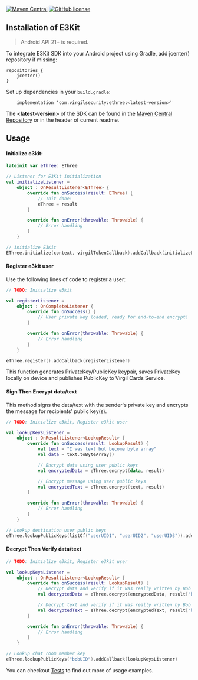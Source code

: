 [![Maven Central](https://maven-badges.herokuapp.com/maven-central/com.virgilsecurity/ethree-kotlin/badge.svg)](https://maven-badges.herokuapp.com/maven-central/com.virgilsecurity/ethree-kotlin)
[![GitHub license](https://img.shields.io/badge/license-BSD%203--Clause-blue.svg)](https://github.com/VirgilSecurity/virgil/blob/master/LICENSE)

## Installation of E3Kit

> Android API 21+ is required.

To integrate E3Kit SDK into your Android project using Gradle, add jcenter() repository if missing:

```
repositories {
    jcenter()
}
```

Set up dependencies in your `build.gradle`:

```
    implementation 'com.virgilsecurity:ethree:<latest-version>'
```

The **\<latest-version>** of the SDK can be found in the [Maven Central Repository](https://mvnrepository.com/artifact/com.virgilsecurity/ethree-kotlin)  or in the header of current readme.

## Usage

#### Initialize e3kit:

```kotlin
lateinit var eThree: EThree

// Listener for E3Kit initialization
val initializeListener =
    object : OnResultListener<EThree> {
        override fun onSuccess(result: EThree) {
            // Init done!
            eThree = result
        }

        override fun onError(throwable: Throwable) {
            // Error handling
        }
    }

// initialize E3Kit
EThree.initialize(context, virgilTokenCallback).addCallback(initializeListener)
```

#### Register e3kit user
Use the following lines of code to register a user:
```kotlin
// TODO: Initialize e3kit

val registerListener =
    object : OnCompleteListener {
        override fun onSuccess() {
            // User private key loaded, ready for end-to-end encrypt!
        }

        override fun onError(throwable: Throwable) {
            // Error handling
        }
    }

eThree.register().addCallback(registerListener)
```
This function generates PrivateKey/PublicKey keypair, saves PrivateKey locally on device and publishes PublicKey to Virgil Cards Service.

#### Sign Then Encrypt data/text

This method signs the data/text with the sender's private key and encrypts the message for recipients' public key(s).

```kotlin
// TODO: Initialize e3kit, Register e3kit user          

val lookupKeysListener =
    object : OnResultListener<LookupResult> {
        override fun onSuccess(result: LookupResult) {
            val text = "I was text but become byte array"
            val data = text.toByteArray()

            // Encrypt data using user public keys
            val encryptedData = eThree.encrypt(data, result)

            // Encrypt message using user public keys
            val encryptedText = eThree.encrypt(text, result)
        }

        override fun onError(throwable: Throwable) {
            // Error handling
        }
    }

// Lookup destination user public keys
eThree.lookupPublicKeys(listOf("userUID1", "userUID2", "userUID3")).addCallback(lookupKeysListener)
```

#### Decrypt Then Verify data/text

```kotlin
// TODO: Initialize e3kit, Register e3kit user 

val lookupKeysListener =
    object : OnResultListener<LookupResult> {
        override fun onSuccess(result: LookupResult) {
            // Decrypt data and verify if it was really written by Bob
            val decryptedData = eThree.decrypt(encryptedData, result["bobUID"])

            // Decrypt text and verify if it was really written by Bob
            val decryptedText = eThree.decrypt(encryptedText, result["bobUID"])
        }

        override fun onError(throwable: Throwable) {
            // Error handling
        }
    }

// Lookup chat room member key
eThree.lookupPublicKeys("bobUID").addCallback(lookupKeysListener)
```

You can checkout [Tests](https://github.com/VirgilSecurity/virgil-e3kit-kotlin/tree/master/tests/src/androidTest/java/com/virgilsecurity/android/ethree/kotlin/interaction) to find out more of usage examples.
